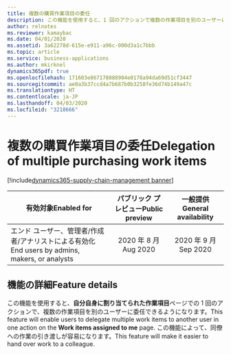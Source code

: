 ```yaml
---
title: 複数の購買作業項目の委任
description: この機能を使用すると、1 回のアクションで複数の作業項目を別のユーザーに委任できるようになります。
author: relnotes
ms.reviewer: kamaybac
ms.date: 04/01/2020
ms.assetid: 3a62278d-615e-e911-a96c-000d3a1c7bbb
ms.topic: article
ms.service: business-applications
ms.author: mkirknel
dynamics365pdf: true
ms.openlocfilehash: 171603e867178088904e0178a94da69d51cf3447
ms.sourcegitcommit: ae0a3b37ccd4a7b687b0b3258fe36d74b149a47c
ms.translationtype: HT
ms.contentlocale: ja-JP
ms.lasthandoff: 04/03/2020
ms.locfileid: "3218666"
---
```

# <a name="delegation-of-multiple-purchasing-work-items"></a><span data-ttu-id="04776-103">複数の購買作業項目の委任</span><span class="sxs-lookup"><span data-stu-id="04776-103">Delegation of multiple purchasing work items</span></span>
[!include[dynamics365-supply-chain-management banner](../includes/dynamics365-supply-chain-management.md)]

| <span data-ttu-id="04776-104">有効対象</span><span class="sxs-lookup"><span data-stu-id="04776-104">Enabled for</span></span>    |  <span data-ttu-id="04776-105">パブリック プレビュー</span><span class="sxs-lookup"><span data-stu-id="04776-105">Public preview</span></span> | <span data-ttu-id="04776-106">一般提供</span><span class="sxs-lookup"><span data-stu-id="04776-106">General availability</span></span> | 
| ---------- | :----------: |:----------: |
|<span data-ttu-id="04776-107">エンド ユーザー、管理者/作成者/アナリストによる有効化</span><span class="sxs-lookup"><span data-stu-id="04776-107">End users by admins, makers, or analysts</span></span>|<span data-ttu-id="04776-108">2020 年 8 月</span><span class="sxs-lookup"><span data-stu-id="04776-108">Aug 2020</span></span>| <span data-ttu-id="04776-109">2020 年 9 月</span><span class="sxs-lookup"><span data-stu-id="04776-109">Sep 2020</span></span>|






## <a name="feature-details"></a><span data-ttu-id="04776-110">機能の詳細</span><span class="sxs-lookup"><span data-stu-id="04776-110">Feature details</span></span>
<!--feature detail start -->
<span data-ttu-id="04776-111">この機能を使用すると、**自分自身に割り当てられた作業項目**ページでの 1 回のアクションで、複数の作業項目を別のユーザーに委任できるようになります。</span><span class="sxs-lookup"><span data-stu-id="04776-111">This feature will enable users to delegate multiple work items to another user in one action on the **Work items assigned to me** page.</span></span> <span data-ttu-id="04776-112">この機能によって、同僚への作業の引き渡しが容易になります。</span><span class="sxs-lookup"><span data-stu-id="04776-112">This feature will make it easier to hand over work to a colleague.</span></span>
<!--feature detail end -->









